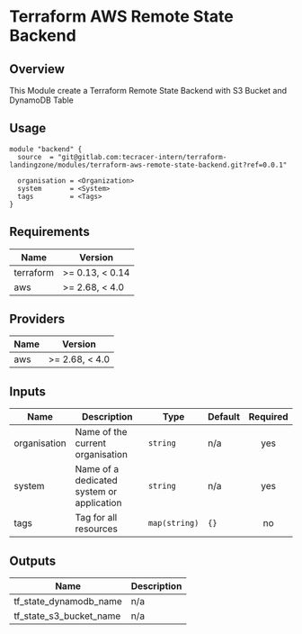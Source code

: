 # Terraform AWS Remote State Backend

## Overview

This Module create a Terraform Remote State Backend with S3 Bucket and DynamoDB Table

## Usage

````
module "backend" {
  source  = "git@gitlab.com:tecracer-intern/terraform-landingzone/modules/terraform-aws-remote-state-backend.git?ref=0.0.1"

  organisation = <Organization>
  system       = <System>
  tags         = <Tags>
}
````

## Requirements

| Name | Version |
|------|---------|
| terraform | >= 0.13, < 0.14 |
| aws | >= 2.68, < 4.0 |

## Providers

| Name | Version |
|------|---------|
| aws | >= 2.68, < 4.0 |

## Inputs

| Name | Description | Type | Default | Required |
|------|-------------|------|---------|:--------:|
| organisation | Name of the current organisation | `string` | n/a | yes |
| system | Name of a dedicated system or application | `string` | n/a | yes |
| tags | Tag for all resources | `map(string)` | `{}` | no |

## Outputs

| Name | Description |
|------|-------------|
| tf\_state\_dynamodb\_name | n/a |
| tf\_state\_s3\_bucket\_name | n/a |
